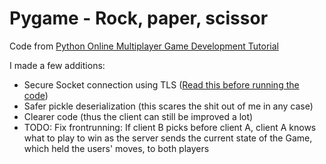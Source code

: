 # Pygame - Rock, paper, scissor

Code from [Python Online Multiplayer Game Development Tutorial](https://youtu.be/McoDjOCb2Zo)

I made a few additions:

- Secure Socket connection using TLS ([Read this before running the code](./ssl/README.md))
- Safer pickle deserialization (this scares the shit out of me in any case)
- Clearer code (thus the client can still be improved a lot)
- TODO: Fix frontrunning: If client B picks before client A, client A knows what to play to win as the server sends the current state of the Game, which held the users' moves, to both players
